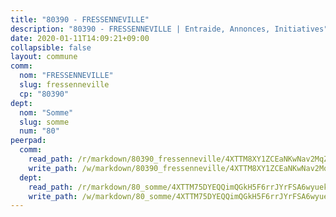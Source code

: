 ```yaml
---
title: "80390 - FRESSENNEVILLE"
description: "80390 - FRESSENNEVILLE | Entraide, Annonces, Initiatives"
date: 2020-01-11T14:09:21+09:00
collapsible: false
layout: commune
comm:
  nom: "FRESSENNEVILLE"
  slug: fressenneville
  cp: "80390"
dept:
  nom: "Somme"
  slug: somme
  num: "80"
peerpad:
  comm:
    read_path: /r/markdown/80390_fressenneville/4XTTM8XY1ZCEaNKwNav2MqZ4Xjz6Xy826Aqg5HxmQKqVZhaxv
    write_path: /w/markdown/80390_fressenneville/4XTTM8XY1ZCEaNKwNav2MqZ4Xjz6Xy826Aqg5HxmQKqVZhaxv-K3TgU98ckpfdixjEHNnmTKMQ4xic7ZTZ1P34A9oqwiAkiaPZcgZPkujGaZc4jW5DFdzayijgwKF8TGUmPasMRpjuLJCFHihb4H5qSgvGU6HyEYbNBJh7Rqvnx6Co6NRd9aPaJ4XY
  dept:
    read_path: /r/markdown/80_somme/4XTTM75DYEQQimQGkH5F6rrJYrFSA6wyuekdgioEx7v45YjSw
    write_path: /w/markdown/80_somme/4XTTM75DYEQQimQGkH5F6rrJYrFSA6wyuekdgioEx7v45YjSw-K3TgTuB1DbUNHuFo9Fhh6JTUriPx8E5izGkmw9RSNTjUtMFPoZhqqp87szE8th3EytWSHGdhUuQUPjam8aJZh1SdH8pL3ibgUbMdNhU17kjAmSa49LMB2GjXvVwDVurE8mgce3XM
---
```


